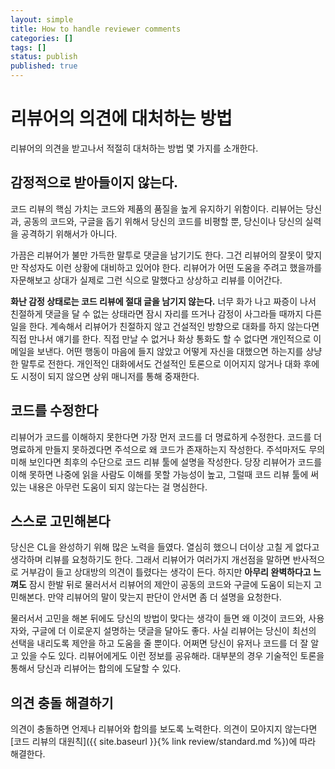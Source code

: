 ```yaml
---
layout: simple
title: How to handle reviewer comments
categories: []
tags: []
status: publish
published: true
---
```


# 리뷰어의 의견에 대처하는 방법
리뷰어의 의견을 받고나서 적절히 대처하는 방법 몇 가지를 소개한다.

## 감정적으로 받아들이지 않는다.
코드 리뷰의 핵심 가치는 코드와 제품의 품질을 높게 유지하기 위함이다. 리뷰어는 당신과, 공동의 코드와, 구글을 돕기 위해서 당신의 코드를 비평할 뿐, 당신이나 당신의 실력을 공격하기 위해서가 아니다.

가끔은 리뷰어가 불만 가득한 말투로 댓글을 남기기도 한다. 그건 리뷰어의 잘못이 맞지만 작성자도 이런 상황에 대비하고 있어야 한다. 리뷰어가 어떤 도움을 주려고 했을까를 자문해보고 상대가 실제로 그런 식으로 말했다고 상상하고 리뷰를 이어간다.

**화난 감정 상태로는 코드 리뷰에 절대 글을 남기지 않는다.** 너무 화가 나고 짜증이 나서 친절하게 댓글을 달 수 없는 상태라면 잠시 자리를 뜨거나 감정이 사그라들 때까지 다른 일을 한다. 계속해서 리뷰어가 친절하지 않고 건설적인 방향으로 대화를 하지 않는다면 직접 만나서 얘기를 한다. 직접 만날 수 없거나 화상 통화도 할 수 없다면 개인적으로 이메일을 보낸다. 어떤 행동이 마음에 들지 않았고 어떻게 자신을 대했으면 하는지를 상냥한 말투로 전한다. 개인적인 대화에서도 건설적인 토론으로 이어지지 않거나 대화 후에도 시정이 되지 않으면 상위 매니저를 통해 중재한다.

## 코드를 수정한다
리뷰어가 코드를 이해하지 못한다면 가장 먼저 코드를 더 명료하게 수정한다. 코드를 더 명료하게 만들지 못하겠다면 주석으로 왜 코드가 존재하는지 작성한다. 주석마저도 무의미해 보인다면 최후의 수단으로 코드 리뷰 툴에 설명을 작성한다. 당장 리뷰어가 코드를 이해 못하면 나중에 읽을 사람도 이해를 못할 가능성이 높고, 그럴때 코드 리뷰 툴에 써 있는 내용은 아무런 도움이 되지 않는다는 걸 명심한다.

## 스스로 고민해본다
당신은 CL을 완성하기 위해 많은 노력을 들였다. 열심히 했으니 더이상 고칠 게 없다고 생각하며 리뷰를 요청하기도 한다. 그래서 리뷰어가 여러가지 개선점을 말하면 반사적으로 거부감이 들고 상대방의 의견이 틀렸다는 생각이 든다. 하지만 **아무리 완벽하다고 느껴도** 잠시 한발 뒤로 물러서서 리뷰어의 제안이 공동의 코드와 구글에 도움이 되는지 고민해본다. 만약 리뷰어의 말이 맞는지 판단이 안서면 좀 더 설명을 요청한다.

물러서서 고민을 해본 뒤에도 당신의 방법이 맞다는 생각이 들면 왜 이것이 코드와, 사용자와, 구글에 더 이로운지 설명하는 댓글을 달아도 좋다. 사실 리뷰어는 당신이 최선의 선택을 내리도록 제안을 하고 도움을 줄 뿐이다. 어쩌면 당신이 유저나 코드를 더 잘 알고 있을 수도 있다. 리뷰어에게도 이런 정보를 공유해라. 대부분의 경우 기술적인 토론을 통해서 당신과 리뷰어는 합의에 도달할 수 있다.

## 의견 충돌 해결하기
의견이 충돌하면 언제나 리뷰어와 합의를 보도록 노력한다. 의견이 모아지지 않는다면 [코드 리뷰의 대원칙]({{ site.baseurl }}{% link review/standard.md %})에 따라 해결한다.